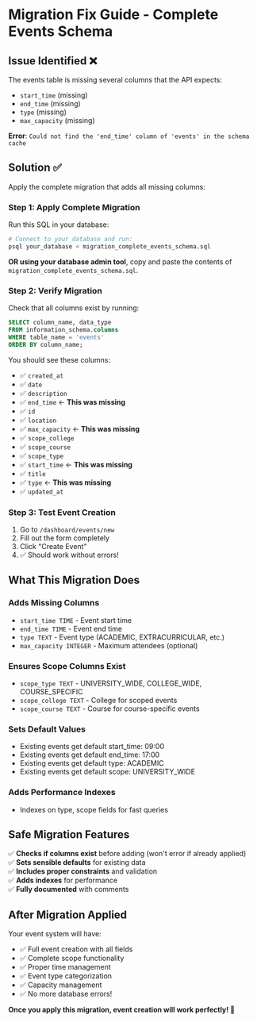 # Migration Fix Guide - Complete Events Schema

## Issue Identified ❌
The events table is missing several columns that the API expects:
- `start_time` (missing)
- `end_time` (missing) 
- `type` (missing)
- `max_capacity` (missing)

**Error**: `Could not find the 'end_time' column of 'events' in the schema cache`

## Solution ✅

Apply the complete migration that adds all missing columns:

### Step 1: Apply Complete Migration
Run this SQL in your database:

```bash
# Connect to your database and run:
psql your_database < migration_complete_events_schema.sql
```

**OR using your database admin tool**, copy and paste the contents of `migration_complete_events_schema.sql`.

### Step 2: Verify Migration
Check that all columns exist by running:

```sql
SELECT column_name, data_type 
FROM information_schema.columns 
WHERE table_name = 'events' 
ORDER BY column_name;
```

You should see these columns:
- ✅ `created_at`
- ✅ `date`
- ✅ `description`
- ✅ `end_time` ← **This was missing**
- ✅ `id`
- ✅ `location`
- ✅ `max_capacity` ← **This was missing**
- ✅ `scope_college`
- ✅ `scope_course`
- ✅ `scope_type`
- ✅ `start_time` ← **This was missing**
- ✅ `title`
- ✅ `type` ← **This was missing**
- ✅ `updated_at`

### Step 3: Test Event Creation
1. Go to `/dashboard/events/new`
2. Fill out the form completely
3. Click "Create Event"
4. ✅ Should work without errors!

## What This Migration Does

### Adds Missing Columns
- `start_time TIME` - Event start time
- `end_time TIME` - Event end time  
- `type TEXT` - Event type (ACADEMIC, EXTRACURRICULAR, etc.)
- `max_capacity INTEGER` - Maximum attendees (optional)

### Ensures Scope Columns Exist
- `scope_type TEXT` - UNIVERSITY_WIDE, COLLEGE_WIDE, COURSE_SPECIFIC
- `scope_college TEXT` - College for scoped events
- `scope_course TEXT` - Course for course-specific events

### Sets Default Values
- Existing events get default start_time: 09:00
- Existing events get default end_time: 17:00
- Existing events get default type: ACADEMIC
- Existing events get default scope: UNIVERSITY_WIDE

### Adds Performance Indexes
- Indexes on type, scope fields for fast queries

## Safe Migration Features
✅ **Checks if columns exist** before adding (won't error if already applied)  
✅ **Sets sensible defaults** for existing data  
✅ **Includes proper constraints** and validation  
✅ **Adds indexes** for performance  
✅ **Fully documented** with comments  

## After Migration Applied
Your event system will have:
- ✅ Full event creation with all fields
- ✅ Complete scope functionality  
- ✅ Proper time management
- ✅ Event type categorization
- ✅ Capacity management
- ✅ No more database errors!

**Once you apply this migration, event creation will work perfectly! 🚀** 